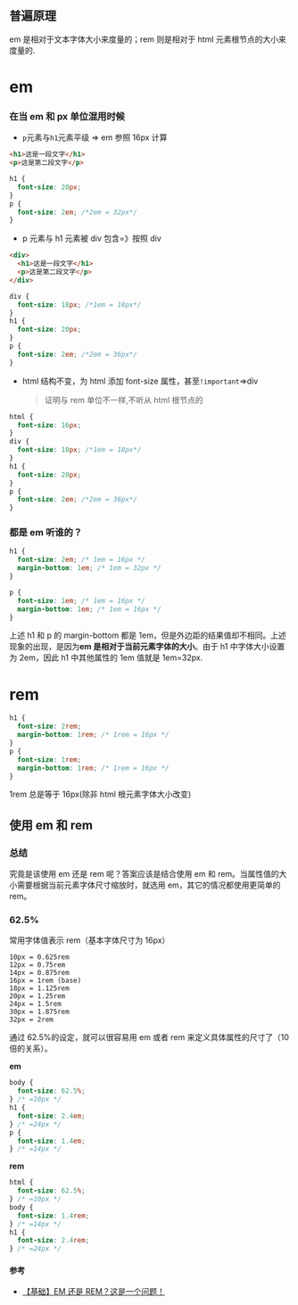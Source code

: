 ## 普遍原理

em 是相对于文本字体大小来度量的；rem 则是相对于 html 元素根节点的大小来度量的.

# em

### 在当 em 和 px 单位混用时候

- `p`元素与`h1`元素平级 => em 参照 16px 计算

```html
<h1>这是一段文字</h1>
<p>这是第二段文字</p>
```

```css
h1 {
  font-size: 20px;
}
p {
  font-size: 2em; /*2em = 32px*/
}
```

- p 元素与 h1 元素被 div 包含=》按照 div

```html
<div>
  <h1>这是一段文字</h1>
  <p>这是第二段文字</p>
</div>
```

```css
div {
  font-size: 18px; /*1em = 18px*/
}
h1 {
  font-size: 20px;
}
p {
  font-size: 2em; /*2em = 36px*/
}
```

- html 结构不变，为 html 添加 font-size 属性，甚至`!important`=>div
  > 证明与 rem 单位不一样,不听从 html 根节点的

```css
html {
  font-size: 16px;
}
div {
  font-size: 18px; /*1em = 18px*/
}
h1 {
  font-size: 20px;
}
p {
  font-size: 2em; /*2em = 36px*/
}
```

### 都是 em 听谁的？

```css
h1 {
  font-size: 2em; /* 1em = 16px */
  margin-bottom: 1em; /* 1em = 32px */
}

p {
  font-size: 1em; /* 1em = 16px */
  margin-bottom: 1em; /* 1em = 16px */
}
```

上述 h1 和 p 的 margin-bottom 都是 1em，但是外边距的结果值却不相同。上述现象的出现，是因为**em 是相对于当前元素字体的大小**。由于 h1 中字体大小设置为 2em，因此 h1 中其他属性的 1em 值就是 1em=32px.

# rem

```css
h1 {
  font-size: 2rem;
  margin-bottom: 1rem; /* 1rem = 16px */
}
p {
  font-size: 1rem;
  margin-bottom: 1rem; /* 1rem = 16px */
}
```

1rem 总是等于 16px(除非 html 根元素字体大小改变)

## 使用 em 和 rem

### 总结

究竟是该使用 em 还是 rem 呢？答案应该是结合使用 em 和 rem。当属性值的大小需要根据当前元素字体尺寸缩放时，就选用 em，其它的情况都使用更简单的 rem。

### 62.5%

常用字体值表示 rem（基本字体尺寸为 16px）

```
10px = 0.625rem
12px = 0.75rem
14px = 0.875rem
16px = 1rem (base)
18px = 1.125rem
20px = 1.25rem
24px = 1.5rem
30px = 1.875rem
32px = 2rem
```

通过 62.5%的设定，就可以很容易用 em 或者 rem 来定义具体属性的尺寸了（10 倍的关系）。

**em**

```css
body {
  font-size: 62.5%;
} /* =10px */
h1 {
  font-size: 2.4em;
} /* =24px */
p {
  font-size: 1.4em;
} /* =14px */
```

**rem**

```css
html {
  font-size: 62.5%;
} /* =10px */
body {
  font-size: 1.4rem;
} /* =14px */
h1 {
  font-size: 2.4rem;
} /* =24px */
```

#### 参考

- [【基础】EM 还是 REM？这是一个问题！](https://segmentfault.com/a/1190000014500582)
